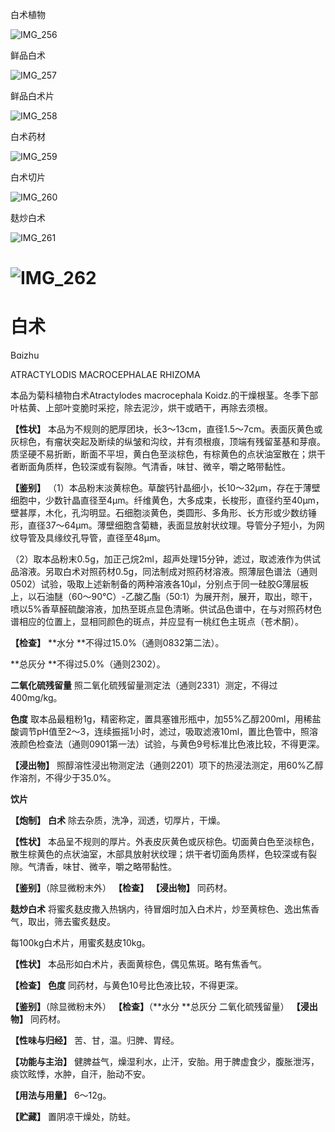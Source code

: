 白术植物

![IMG_256](/medicine-image/bai-shu/1.png)

鲜品白术

![IMG_257](/medicine-image/bai-shu/2.png)

鲜品白术片

![IMG_258](/medicine-image/bai-shu/3.png)

白术药材

![IMG_259](/medicine-image/bai-shu/4.png)

白术切片

![IMG_260](/medicine-image/bai-shu/5.png)

麸炒白术

![IMG_261](/medicine-image/bai-shu/6.png)

# ![IMG_262](/medicine-image/bai-shu/7.png)

# ****白术****

Bɑizhu

ATRACTYLODIS MACROCEPHALAE RHIZOMA

本品为菊科植物白术Atractylodes macrocephala Koidz.的干燥根茎。冬季下部叶枯黄、上部叶变脆时采挖，除去泥沙，烘干或晒干，再除去须根。

**【性状】** 本品为不规则的肥厚团块，长3～13cm，直径1.5～7cm。表面灰黄色或灰棕色，有瘤状突起及断续的纵皱和沟纹，并有须根痕，顶端有残留茎基和芽痕。质坚硬不易折断，断面不平坦，黄白色至淡棕色，有棕黄色的点状油室散在；烘干者断面角质样，色较深或有裂隙。气清香，味甘、微辛，嚼之略带黏性。

**【鉴别】** （1）本品粉末淡黄棕色。草酸钙针晶细小，长10～32μm，存在于薄壁细胞中，少数针晶直径至4μm。纤维黄色，大多成束，长梭形，直径约至40μm，壁甚厚，木化，孔沟明显。石细胞淡黄色，类圆形、多角形、长方形或少数纺锤形，直径37～64μm。薄壁细胞含菊糖，表面显放射状纹理。导管分子短小，为网纹导管及具缘纹孔导管，直径至48μm。

（2）取本品粉末0.5g，加正己烷2ml，超声处理15分钟，滤过，取滤液作为供试品溶液。另取白术对照药材0.5g，同法制成对照药材溶液。照薄层色谱法（通则0502）试验，吸取上述新制备的两种溶液各10μl，分别点于同一硅胶G薄层板上，以石油醚（60～90℃）-乙酸乙酯（50:1）为展开剂，展开，取出，晾干，喷以5\%香草醛硫酸溶液，加热至斑点显色清晰。供试品色谱中，在与对照药材色谱相应的位置上，显相同颜色的斑点，并应显有一桃红色主斑点（苍术酮）。

**【检查】** **水分 **不得过15.0\%（通则0832第二法）。

**总灰分 **不得过5.0\%（通则2302）。

**二氧化硫残留量** 照二氧化硫残留量测定法（通则2331）测定，不得过400mg/kg。

**色度** 取本品最粗粉1g，精密称定，置具塞锥形瓶中，加55\%乙醇200ml，用稀盐酸调节pH值至2～3，连续振摇1小时，滤过，吸取滤液10ml，置比色管中，照溶液颜色检查法（通则0901第一法）试验，与黄色9号标准比色液比较，不得更深。

**【浸出物】** 照醇溶性浸出物测定法（通则2201）项下的热浸法测定，用60\%乙醇作溶剂，不得少于35.0\%。

**饮片**

**【炮制】** **白术** 除去杂质，洗净，润透，切厚片，干燥。

**【性状】** 本品呈不规则的厚片。外表皮灰黄色或灰棕色。切面黄白色至淡棕色，散生棕黄色的点状油室，木部具放射状纹理；烘干者切面角质样，色较深或有裂隙。气清香，味甘、微辛，嚼之略带黏性。

**【鉴别】**（除显微粉末外） **【检查】** **【浸出物】** 同药材。

**麸炒白术** 将蜜炙麸皮撒入热锅内，待冒烟时加入白术片，炒至黄棕色、逸出焦香气，取出，筛去蜜炙麸皮。

每100kg白术片，用蜜炙麸皮10kg。

**【性状】** 本品形如白术片，表面黄棕色，偶见焦斑。略有焦香气。

**【检查】** **色度** 同药材，与黄色10号比色液比较，不得更深。

**【鉴别】**（除显微粉末外） **【检查】**（**水分 **总灰分 二氧化硫残留量） **【浸出物】** 同药材。

**【性味与归经】** 苦、甘，温。归脾、胃经。

**【功能与主治】** 健脾益气，燥湿利水，止汗，安胎。用于脾虚食少，腹胀泄泻，痰饮眩悸，水肿，自汗，胎动不安。

**【用法与用量】** 6～12g。

**【贮藏】** 置阴凉干燥处，防蛀。